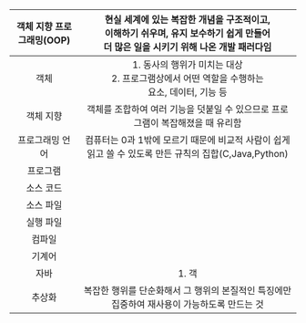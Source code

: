 
| <center>객체 지향 프로그래밍(OOP)</center> | 현실 세계에 있는 복잡한 개념을 구조적이고,<br>이해하기 쉬우며, 유지 보수하기 쉽게 만들어<br>더 많은 일을 시키기 위해 나온 개발 패러다임 |
| :-------------------------------: | :-------------------------------------------------------------------------------: |
|        <center>객체</center>        |        1. 동사의 행위가 미치는 대상<br>2. 프로그램상에서 어떤 역할을 수행하는<br>      요소, 데이터, 기능 등         |
|      <center>객체 지향</center>       |                   객체를 조합하여 여러 기능을 덧붙일 수 있으므로 프로그램이 복잡해졌을 때 유리함                    |
|             프로그래밍 언어              |        컴퓨터는 0과 1밖에 모르기 때문에 비교적 사람이 쉽게 읽고 쓸 수 있도록 만든 규칙의 집합(C,Java,Python)         |
|               프로그램                |                                                                                   |
|               소스 코드               |                                                                                   |
|               소스 파일               |                                                                                   |
|               실행 파일               |                                                                                   |
|                컴파일                |                                                                                   |
|                기계어                |                                                                                   |
|                자바                 |                                       1. 객                                        |
|                추상화                |                복잡한 행위를 단순화해서 그 행위의 본질적인 특징에만 집중하여 재사용이 가능하도록 만드는 것                |
